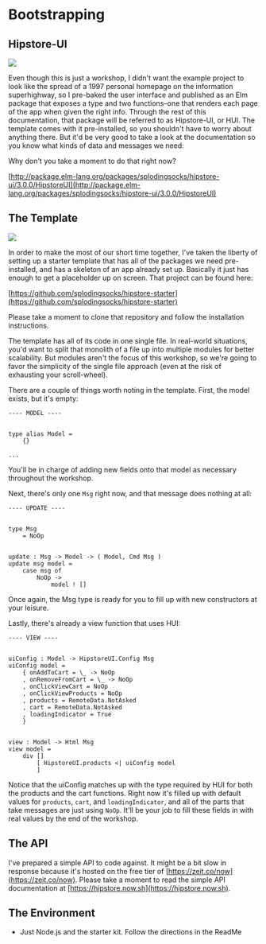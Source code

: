 # Bootstrapping

## Hipstore-UI

![](https://thumbs.gfycat.com/SlushyMixedArizonaalligatorlizard-size_restricted.gif)

Even though this is just a workshop, I didn't want the example project to look like the spread of a 1997 personal homepage on the information superhighway, so I pre-baked the user interface and published as an Elm package that exposes a type and two functions–one that renders each page of the app when given the right info. Through the rest of this documentation, that package will be referred to as Hipstore-UI, or HUI. The template comes with it pre-installed, so you shouldn't have to worry about anything there. But it'd be very good to take a look at the documentation so you know what kinds of data and messages we need:

Why don't you take a moment to do that right now?

[http://package.elm-lang.org/packages/splodingsocks/hipstore-ui/3.0.0/HipstoreUI](http://package.elm-lang.org/packages/splodingsocks/hipstore-ui/3.0.0/HipstoreUI)

## The Template

![](https://media0.giphy.com/media/Qrjc3clJyAQU0/giphy.gif?response_id=5920e3ada1417066159ae980)

In order to make the most of our short time together, I've taken the liberty of setting up a starter template that has all of the packages we need pre-installed, and has a skeleton of an app already set up. Basically it just has enough to get a placeholder up on screen. That project can be found here:

[https://github.com/splodingsocks/hipstore-starter](https://github.com/splodingsocks/hipstore-starter)

Please take a moment to clone that repository and follow the installation instructions.

The template has all of its code in one single file. In real-world situations, you'd want to split that monolith of a file up into multiple modules for better scalability. But modules aren't the focus of this workshop, so we're going to favor the simplicity of the single file approach \(even at the risk of exhausting your scroll-wheel\).

There are a couple of things worth noting in the template. First, the model exists, but it's empty:

```
---- MODEL ----


type alias Model =
    {}

...
```

You'll be in charge of adding new fields onto that model as necessary throughout the workshop.

Next, there's only one `Msg` right now, and that message does nothing at all:

```
---- UPDATE ----


type Msg
    = NoOp


update : Msg -> Model -> ( Model, Cmd Msg )
update msg model =
    case msg of
        NoOp ->
            model ! []
```

Once again, the Msg type is ready for you to fill up with new constructors at your leisure.

Lastly, there's already a view function that uses HUI:

```
---- VIEW ----


uiConfig : Model -> HipstoreUI.Config Msg
uiConfig model =
    { onAddToCart = \_ -> NoOp
    , onRemoveFromCart = \_ -> NoOp
    , onClickViewCart = NoOp
    , onClickViewProducts = NoOp
    , products = RemoteData.NotAsked
    , cart = RemoteData.NotAsked
    , loadingIndicator = True
    }


view : Model -> Html Msg
view model =
    div []
        [ HipstoreUI.products <| uiConfig model
        ]
```

Notice that the uiConfig matches up with the type required by HUI for both the products and the cart functions. Right now it's filled up with default values for `products`, `cart`, and `loadingIndicator`, and all of the parts that take messages are just using `NoOp`. It'll be your job to fill these fields in with real values by the end of the workshop.

## The API

I've prepared a simple API to code against. It might be a bit slow in response because it's hosted on the free tier of [https://zeit.co/now](https://zeit.co/now). Please take a moment to read the simple API documentation at [https://hipstore.now.sh](https://hipstore.now.sh).

## The Environment

* Just Node.js and the starter kit. Follow the directions in the ReadMe




